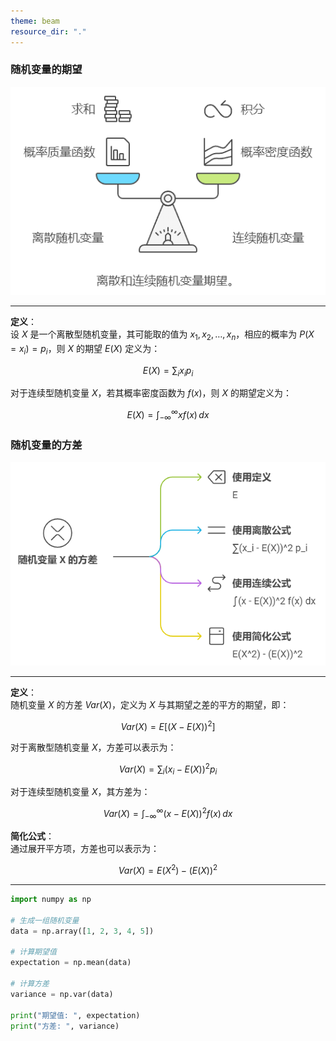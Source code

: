 ```yaml
---
theme: beam
resource_dir: "."
---
```


### 随机变量的期望
![pics](./pics/期望_方差_1.png)

---

**定义**：  
设 $X$ 是一个离散型随机变量，其可能取的值为 $x_1, x_2, \dots, x_n$，相应的概率为 $P(X = x_i) = p_i$，则 $X$ 的期望 $E(X)$ 定义为：

$$
E(X) = \sum_{i} x_i p_i
$$

对于连续型随机变量 $X$，若其概率密度函数为 $f(x)$，则 $X$ 的期望定义为：

$$
E(X) = \int_{-\infty}^{\infty} x f(x) \, dx
$$

### 随机变量的方差

![pics](./pics/期望_方差_2.png)

---

**定义**：  
随机变量 $X$ 的方差 $Var(X)$，定义为 $X$ 与其期望之差的平方的期望，即：

$$
Var(X) = E\left[(X - E(X))^2\right]
$$

对于离散型随机变量 $X$，方差可以表示为：

$$
Var(X) = \sum_{i} (x_i - E(X))^2 p_i
$$

对于连续型随机变量 $X$，其方差为：

$$
Var(X) = \int_{-\infty}^{\infty} (x - E(X))^2 f(x) \, dx
$$

**简化公式**：  
通过展开平方项，方差也可以表示为：

$$
Var(X) = E(X^2) - (E(X))^2
$$

---

```python
import numpy as np

# 生成一组随机变量
data = np.array([1, 2, 3, 4, 5])

# 计算期望值
expectation = np.mean(data)

# 计算方差
variance = np.var(data)

print("期望值: ", expectation)
print("方差: ", variance)
```
